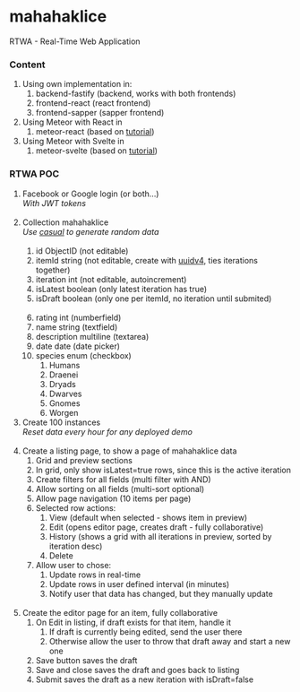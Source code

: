 # mahahaklice
RTWA - Real-Time Web Application

### Content

1. Using own implementation in:
    1. backend-fastify (backend, works with both frontends)
    1. frontend-react (react frontend)
    1. frontend-sapper (sapper frontend)
1. Using Meteor with React in
    1. meteor-react (based on [tutorial](https://www.meteor.com/tutorials/react/creating-an-app))
1. Using Meteor with Svelte in
    1. meteor-svelte (based on [tutorial](https://www.meteor.com/tutorials/svelte/creating-an-app))

### RTWA POC

1. Facebook or Google login (or both…)<br/><i>With JWT tokens</i><br/>&nbsp;
1. Collection mahahaklice<br/><i>Use [casual](https://www.npmjs.com/package/casual) to generate random data</i><br/>&nbsp;
    1. id		ObjectID	(not editable)
    1. itemId		string		(not editable, create with [uuidv4](https://github.com/uuidjs/uuid), ties iterations together)
    1. iteration	int		(not editable, autoincrement)
    1. isLatest	boolean	(only latest iteration has true)
    1. isDraft		boolean	(only one per itemId, no iteration until submited)<br/>&nbsp;
    1. rating		int		(numberfield)
    1. name		string		(textfield)
    1. description	multiline	(textarea)
    1. date		date		(date picker)
    1. species	enum 		(checkbox)
        1. Humans
        1. Draenei
        1. Dryads
        1. Dwarves
        1. Gnomes
        1. Worgen
1. Create 100 instances<br/><i>Reset data every hour for any deployed demo</i><br/>&nbsp;
1. Create a listing page, to show a page of mahahaklice data
    1. Grid and preview sections
    1. In grid, only show isLatest=true rows, since this is the active iteration
    1. Create filters for all fields	(multi filter with AND)
    1. Allow sorting on all fields	(multi-sort optional)
    1. Allow page navigation		(10 items per page)
    1. Selected row actions:
        1. View		(default when selected - shows item in preview)
        1. Edit		(opens editor page, creates draft - fully collaborative)
        1. History		(shows a grid with all iterations in preview, sorted by iteration desc)
        1. Delete
    1. Allow user to chose:
        1. Update rows in real-time
        1. Update rows in user defined interval (in minutes)
        1. Notify user that data has changed, but they manually update<br/>&nbsp;
1. Create the editor page for an item, fully collaborative
    1. On Edit in listing, if draft exists for that item, handle it
        1. If draft is currently being edited, send the user there
        1. Otherwise allow the user to throw that draft away and start a new one
    1. Save button saves the draft
    1. Save and close saves the draft and goes back to listing
    1. Submit saves the draft as a new iteration with isDraft=false
